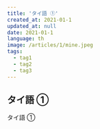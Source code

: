 ```yaml
---
title: 'タイ語 ①'
created_at: 2021-01-1
updated_at: null
date: 2021-01-1
language: th
image: /articles/1/mine.jpeg
tags:
  - tag1
  - tag2
  - tag3
---
```


## タイ語 ①

タイ語 ①
